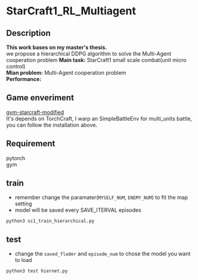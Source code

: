 # StarCraft1_RL_Multiagent  

## Description  
__This work bases on my master's thesis.__  
we propose a hierarchical DDPG algorithm to solve the Multi-Agent cooperation problem
__Main task:__ StarCraft1 small scale combat(unit micro control)  
__Mian problem:__ Multi-Agent cooperation problem  
__Performance:__  


## Game enveriment
[gym-starcraft-modified](https://github.com/Kyle1993/gym-starcraft-modified)  
It's depends on TorchCraft, I warp an SimpleBattleEnv for multi_units battle, you can follow the installation above.

## Requirement
pytorch  
gym  

## train
* remember change the paramater(`MYSELF_NUM`, `ENEMY_NUM`) to fit the map setting  
* model will be saved every SAVE_ITERVAL episodes
```
python3 sc1_train_hierarchical.py
```

## test
* change the `saved_floder` and `episode_num` to chose the model you want to load  
```
python3 test hiernet.py
```
